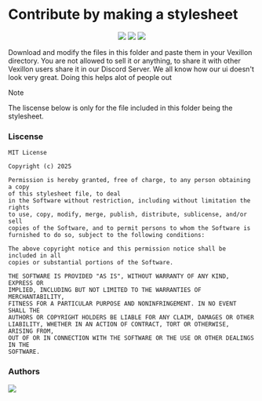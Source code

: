 # Contribute by making a stylesheet

<p align="center">
<img src="https://img.shields.io/badge/liscense-custom-orange">
  <img src="https://img.shields.io/badge/version-2.1.1-green">
  <img src="https://img.shields.io/badge/language-python-blue">
</p>

Download and modify the files in this folder and paste them in your Vexillon directory. You are not allowed to sell it or anything, to share it with other Vexillon users share it in our Discord Server. We all know how our ui doesn't look very great. Doing this helps alot of people out

> [!NOTE]
> The liscense below is only for the file included in this folder being the stylesheet.

 ### Liscense

```
MIT License

Copyright (c) 2025 

Permission is hereby granted, free of charge, to any person obtaining a copy
of this stylesheet file, to deal
in the Software without restriction, including without limitation the rights
to use, copy, modify, merge, publish, distribute, sublicense, and/or sell
copies of the Software, and to permit persons to whom the Software is
furnished to do so, subject to the following conditions:

The above copyright notice and this permission notice shall be included in all
copies or substantial portions of the Software.

THE SOFTWARE IS PROVIDED "AS IS", WITHOUT WARRANTY OF ANY KIND, EXPRESS OR
IMPLIED, INCLUDING BUT NOT LIMITED TO THE WARRANTIES OF MERCHANTABILITY,
FITNESS FOR A PARTICULAR PURPOSE AND NONINFRINGEMENT. IN NO EVENT SHALL THE
AUTHORS OR COPYRIGHT HOLDERS BE LIABLE FOR ANY CLAIM, DAMAGES OR OTHER
LIABILITY, WHETHER IN AN ACTION OF CONTRACT, TORT OR OTHERWISE, ARISING FROM,
OUT OF OR IN CONNECTION WITH THE SOFTWARE OR THE USE OR OTHER DEALINGS IN THE
SOFTWARE.
```

### Authors

<a href="https://github.com/phoubia/vexillon/graphs/contributors">
  <img src="https://contributors-img.web.app/image?repo=phoubia/vexillon" />
</a>